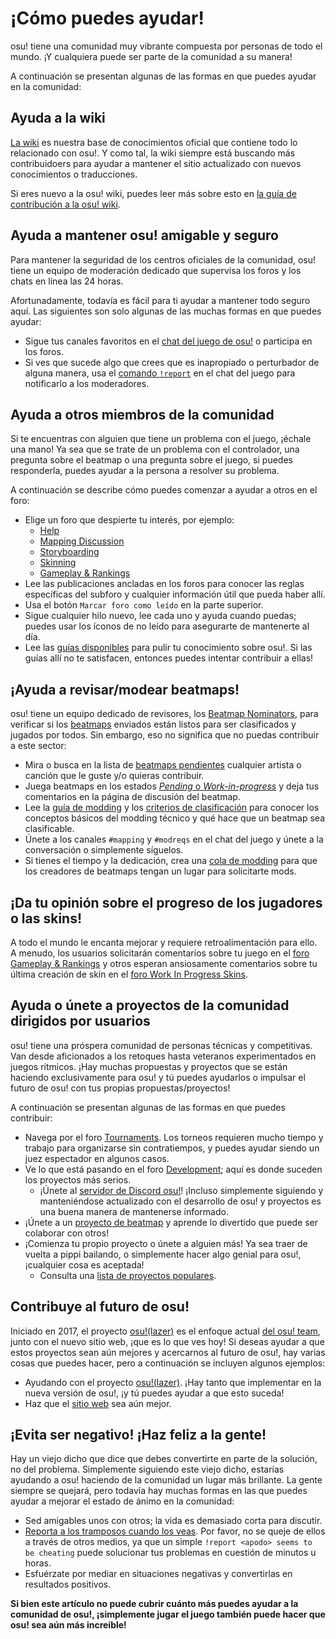 # ¡Cómo puedes ayudar!

osu! tiene una comunidad muy vibrante compuesta por personas de todo el mundo. ¡Y cualquiera puede ser parte de la comunidad a su manera!

A continuación se presentan algunas de las formas en que puedes ayudar en la comunidad:

## Ayuda a la wiki

[La wiki](https://github.com/ppy/osu-wiki) es nuestra base de conocimientos oficial que contiene todo lo relacionado con osu!. Y como tal, la wiki siempre está buscando más contribuidoers para ayudar a mantener el sitio actualizado con nuevos conocimientos o traducciones.

Si eres nuevo a la osu! wiki, puedes leer más sobre esto en [la guía de contribución a la osu! wiki](/wiki/osu!_wiki/Contribution_guide).

## Ayuda a mantener osu! amigable y seguro

Para mantener la seguridad de los centros oficiales de la comunidad, osu! tiene un equipo de moderación dedicado que supervisa los foros y los chats en línea las 24 horas.

Afortunadamente, todavía es fácil para ti ayudar a mantener todo seguro aquí. Las siguientes son solo algunas de las muchas formas en que puedes ayudar:

- Sigue tus canales favoritos en el [chat del juego de osu!](/wiki/Client/Interface/Chat_console) o participa en los foros.
- Si ves que sucede algo que crees que es inapropiado o perturbador de alguna manera, usa el [comando `!report`](/wiki/Reporting_bad_behaviour) en el chat del juego para notificarlo a los moderadores.

## Ayuda a otros miembros de la comunidad

Si te encuentras con alguien que tiene un problema con el juego, ¡échale una mano! Ya sea que se trate de un problema con el controlador, una pregunta sobre el beatmap o una pregunta sobre el juego, si puedes responderla, puedes ayudar a la persona a resolver su problema.

A continuación se describe cómo puedes comenzar a ayudar a otros en el foro:

- Elige un foro que despierte tu interés, por ejemplo:
  - [Help](https://osu.ppy.sh/community/forums/5)
  - [Mapping Discussion](https://osu.ppy.sh/community/forums/56)
  - [Storyboarding](https://osu.ppy.sh/community/forums/20)
  - [Skinning](https://osu.ppy.sh/community/forums/15)
  - [Gameplay & Rankings](https://osu.ppy.sh/community/forums/13)
- Lee las publicaciones ancladas en los foros para conocer las reglas específicas del subforo y cualquier información útil que pueda haber allí.
- Usa el botón `Marcar foro como leído` en la parte superior.
- Sigue cualquier hilo nuevo, lee cada uno y ayuda cuando puedas; puedes usar los íconos de no leído para asegurarte de mantenerte al día.
- Lee las [guías disponibles](/wiki/Guides) para pulir tu conocimiento sobre osu!. Si las guías allí no te satisfacen, entonces puedes intentar contribuir a ellas!

## ¡Ayuda a revisar/modear beatmaps!

osu! tiene un equipo dedicado de revisores, los [Beatmap Nominators](/wiki/People/Beatmap_Nominators), para verificar si los [beatmaps](/wiki/Beatmap) enviados están listos para ser clasificados y jugados por todos. Sin embargo, eso no significa que no puedas contribuir a este sector:

- Mira o busca en la lista de [beatmaps pendientes](https://osu.ppy.sh/beatmapsets?s=pending) cualquier artista o canción que le guste y/o quieras contribuir.
- Juega beatmaps en los estados [*Pending* o *Work-in-progress*](/wiki/Beatmap/Category#trabajos-en-progreso-y-pendientes) y deja tus comentarios en la página de discusión del beatmap.
- Lee la [guía de modding](/wiki/Modding) y los [criterios de clasificación](/wiki/Ranking_criteria) para conocer los conceptos básicos del modding técnico y qué hace que un beatmap sea clasificable.
- Únete a los canales `#mapping` y `#modreqs` en el chat del juego y únete a la conversación o simplemente síguelos.
- Si tienes el tiempo y la dedicación, crea una [cola de modding](https://osu.ppy.sh/community/forums/60) para que los creadores de beatmaps tengan un lugar para solicitarte mods.

## ¡Da tu opinión sobre el progreso de los jugadores o las skins!

A todo el mundo le encanta mejorar y requiere retroalimentación para ello. A menudo, los usuarios solicitarán comentarios sobre tu juego en el [foro Gameplay & Rankings](https://osu.ppy.sh/community/forums/13) y otros esperan ansiosamente comentarios sobre tu última creación de skin en el [foro Work In Progress Skins](https://osu.ppy.sh/community/forums/119).

## Ayuda o únete a proyectos de la comunidad dirigidos por usuarios

osu! tiene una próspera comunidad de personas técnicas y competitivas. Van desde aficionados a los retoques hasta veteranos experimentados en juegos rítmicos. ¡Hay muchas propuestas y proyectos que se están haciendo exclusivamente para osu! y tú puedes ayudarlos o impulsar el futuro de osu! con tus propias propuestas/proyectos!

A continuación se presentan algunas de las formas en que puedes contribuir:

- Navega por el foro [Tournaments](https://osu.ppy.sh/community/forums/55). Los torneos requieren mucho tiempo y trabajo para organizarse sin contratiempos, y puedes ayudar siendo un juez espectador en algunos casos.
- Ve lo que está pasando en el foro [Development](https://osu.ppy.sh/community/forums/2); aquí es donde suceden los proyectos más serios.
  - ¡Únete al [servidor de Discord osu!](https://discord.gg/ppy)! ¡Incluso simplemente siguiendo y manteniéndose actualizado con el desarrollo de osu! y proyectos es una buena manera de mantenerse informado.
- ¡Únete a un [proyecto de beatmap](https://osu.ppy.sh/community/forums/53) y aprende lo divertido que puede ser colaborar con otros!
- ¡Comienza tu propio proyecto o únete a alguien más! Ya sea traer de vuelta a pippi bailando, o simplemente hacer algo genial para osu!, ¡cualquier cosa es aceptada!
  - Consulta una [lista de proyectos populares](/wiki/Community/Projects).

## Contribuye al futuro de osu!

Iniciado en 2017, el proyecto [osu!(lazer)](/wiki/Client/Release_stream/Lazer) es el enfoque actual [del osu! team](/wiki/People/osu!_team), junto con el nuevo sitio web, ¡que es lo que ves hoy! Si deseas ayudar a que estos proyectos sean aún mejores y acercarnos al futuro de osu!, hay varias cosas que puedes hacer, pero a continuación se incluyen algunos ejemplos:

- Ayudando con el proyecto [osu!(lazer)](https://github.com/ppy/osu). ¡Hay tanto que implementar en la nueva versión de osu!, ¡y tú puedes ayudar a que esto suceda!
- Haz que el [sitio web](https://github.com/ppy/osu-web) sea aún mejor.

## ¡Evita ser negativo! ¡Haz feliz a la gente!

Hay un viejo dicho que dice que debes convertirte en parte de la solución, no del problema. Simplemente siguiendo este viejo dicho, estarías ayudando a osu! haciendo de la comunidad un lugar más brillante. La gente siempre se quejará, pero todavía hay muchas formas en las que puedes ayudar a mejorar el estado de ánimo en la comunidad:

- Sed amigables unos con otros; la vida es demasiado corta para discutir.
- [Reporta a los tramposos cuando los veas](/wiki/Reporting_bad_behaviour/Handling_foul_play). Por favor, no se queje de ellos a través de otros medios, ya que un simple `!report <apodo> seems to be cheating` puede solucionar tus problemas en cuestión de minutos u horas.
- Esfuérzate por mediar en situaciones negativas y convertirlas en resultados positivos.

**Si bien este artículo no puede cubrir cuánto más puedes ayudar a la comunidad de osu!, ¡simplemente jugar el juego también puede hacer que osu! sea aún más increíble!**
